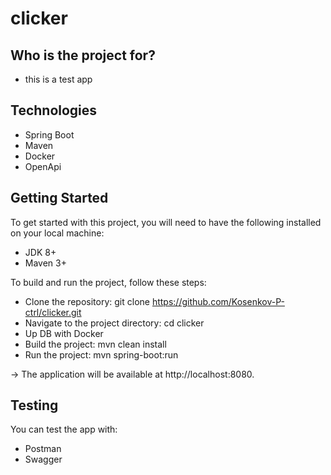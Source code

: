 # clicker

## Who is the project for?

- this is a test app

## Technologies
- Spring Boot
- Maven
- Docker
- OpenApi

## Getting Started
To get started with this project, you will need to have the following installed on your local machine:

- JDK 8+
- Maven 3+

To build and run the project, follow these steps:

- Clone the repository: git clone https://github.com/Kosenkov-P-ctrl/clicker.git
- Navigate to the project directory: cd clicker
- Up DB with Docker
- Build the project: mvn clean install
- Run the project: mvn spring-boot:run

-> The application will be available at http://localhost:8080.

## Testing
You can test the app with:

- Postman
- Swagger
